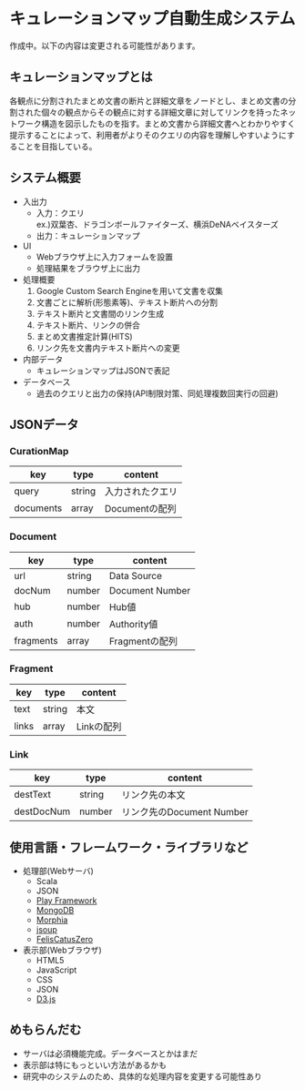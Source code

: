 # キュレーションマップ自動生成システム
作成中。以下の内容は変更される可能性があります。
## キュレーションマップとは
各観点に分割されたまとめ文書の断片と詳細文章をノードとし、まとめ文書の分割された個々の観点からその観点に対する詳細文章に対してリンクを持ったネットワーク構造を図示したものを指す。まとめ文書から詳細文書へとわかりやすく提示することによって、利用者がよりそのクエリの内容を理解しやすいようにすることを目指している。
## システム概要
- 入出力
    - 入力：クエリ  
    ex.)双葉杏、ドラゴンボールファイターズ、横浜DeNAベイスターズ
    - 出力：キュレーションマップ
- UI
    - Webブラウザ上に入力フォームを設置
    - 処理結果をブラウザ上に出力
- 処理概要
    1. Google Custom Search Engineを用いて文書を収集
    2. 文書ごとに解析(形態素等)、テキスト断片への分割
    3. テキスト断片と文書間のリンク生成
    4. テキスト断片、リンクの併合
    5. まとめ文書推定計算(HITS)
    6. リンク先を文書内テキスト断片への変更
- 内部データ
    - キュレーションマップはJSONで表記
- データベース
    - 過去のクエリと出力の保持(API制限対策、同処理複数回実行の回避)
## JSONデータ
### CurationMap
|key|type|content|
|---|---|---|
|query|string|入力されたクエリ|
|documents|array|Documentの配列|
### Document
|key|type|content|
|---|---|---|
|url|string|Data Source|
|docNum|number|Document Number|
|hub|number|Hub値|
|auth|number|Authority値|
|fragments|array|Fragmentの配列|
### Fragment
|key|type|content|
|---|---|---|
|text|string|本文|
|links|array|Linkの配列|
### Link
|key|type|content|
|---|---|---|
|destText|string|リンク先の本文|
|destDocNum|number|リンク先のDocument Number|



## 使用言語・フレームワーク・ライブラリなど
- 処理部(Webサーバ)
    - Scala
    - JSON
    - [Play Framework](https://www.playframework.com/)
    - [MongoDB](https://www.mongodb.com/)
    - [Morphia](https://mongodb.github.io/morphia/)
    - [jsoup](https://jsoup.org/)
    - [FelisCatusZero](https://github.com/ktr-skmt/FelisCatusZero-multilingual)
- 表示部(Webブラウザ)
    - HTML5
    - JavaScript
    - CSS
    - JSON
    - [D3.js](https://d3js.org/)
## めもらんだむ
- サーバは必須機能完成。データベースとかはまだ
- 表示部は特にもっといい方法があるかも
- 研究中のシステムのため、具体的な処理内容を変更する可能性あり
